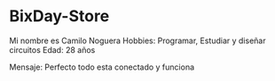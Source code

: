 # BixDay-Store

Mi nombre es Camilo Noguera
Hobbies: Programar, Estudiar y diseñar circuitos
Edad: 28 años

Mensaje: Perfecto todo esta conectado y funciona